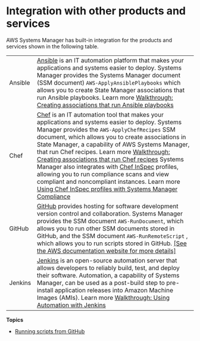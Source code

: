 # Integration with other products and services<a name="integrations-partners"></a>

AWS Systems Manager has built\-in integration for the products and services shown in the following table\.


|  |  | 
| --- |--- |
|  Ansible  |  [Ansible](https://www.ansible.com/) is an IT automation platform that makes your applications and systems easier to deploy\. Systems Manager provides the Systems Manager document \(SSM document\) `AWS-ApplyAnsiblePlaybooks` which allows you to create State Manager associations that run Ansible playbooks\.  Learn more [Walkthrough: Creating associations that run Ansible playbooks](systems-manager-state-manager-ansible.md)   | 
|  Chef  |  [Chef](https://www.chef.io/) is an IT automation tool that makes your applications and systems easier to deploy\. Systems Manager provides the `AWS-ApplyChefRecipes` SSM document, which allows you to create associations in State Manager, a capability of AWS Systems Manager, that run Chef recipes\.  Learn more [Walkthrough: Creating associations that run Chef recipes](systems-manager-state-manager-chef.md)  Systems Manager also integrates with [Chef InSpec](https://www.chef.io/products/chef-inspec/) profiles, allowing you to run compliance scans and view compliant and noncompliant instances\.  Learn more [Using Chef InSpec profiles with Systems Manager Compliance](integration-chef-inspec.md)   | 
|  GitHub  |  [GitHub](https://github.com/) provides hosting for software development version control and collaboration\. Systems Manager provides the SSM document `AWS-RunDocument`, which allows you to run other SSM documents stored in GitHub, and the SSM document `AWS-RunRemoteScript` , which allows you to run scripts stored in GitHub\. [\[See the AWS documentation website for more details\]](http://docs.aws.amazon.com/systems-manager/latest/userguide/integrations-partners.html)  | 
|  Jenkins  |  [Jenkins](https://www.jenkins.io/) is an open\-source automation server that allows developers to reliably build, test, and deploy their software\. Automation, a capability of Systems Manager, can be used as a post\-build step to pre\-install application releases into Amazon Machine Images \(AMIs\)\.  Learn more [Walkthrough: Using Automation with Jenkins](automation-jenkins.md)   | 

**Topics**
+ [Running scripts from GitHub](integration-remote-scripts.md)